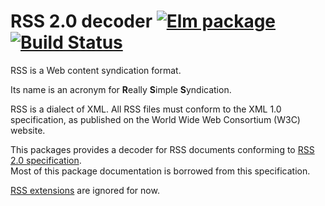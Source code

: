 # RSS 2.0 decoder [![Elm package](https://img.shields.io/elm-package/v/dmy/elm-rss.svg)](https://package.elm-lang.org/packages/dmy/elm-rss/latest/) [![Build Status](https://travis-ci.com/dmy/elm-rss.svg?branch=master)](https://travis-ci.com/dmy/elm-rss) 

RSS is a Web content syndication format.

Its name is an acronym for **R**eally **S**imple **S**yndication.

RSS is a dialect of XML. All RSS files must conform to the XML 1.0
specification, as published on the World Wide Web Consortium (W3C) website.

This packages provides a decoder for RSS documents conforming to
[RSS 2.0 specification](http://www.rssboard.org/rss-specification).  
Most of this package documentation is borrowed from this specification.

[RSS extensions](http://www.rssboard.org/rss-specification#extendingRss)
are ignored for now.
